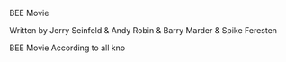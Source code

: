 BEE Movie

Written by Jerry Seinfeld & Andy Robin & Barry Marder & Spike Feresten


BEE Movie
According to all kno